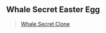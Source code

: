 ## Whale Secret Easter Egg
> [Whale Secret Clone](https://hyoie99.github.io/React-Teamproject_WhaleSecret/)
